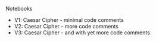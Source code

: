 Notebooks

* V1: Caesar Cipher - minimal code comments
* V2: Caesar Cipher - more code comments
* V3: Caesar Cipher - and with yet more code comments
